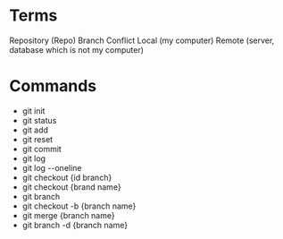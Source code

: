 # Terms

Repository (Repo)
Branch
Conflict
Local (my computer)
Remote (server, database which is not my computer)

# Commands

- git init
- git status
- git add
- git reset
- git commit
- git log
- git log --oneline
- git checkout {id branch}
- git checkout {brand name}
- git branch
- git checkout -b {branch name}
- git merge {branch name}
- git branch -d {branch name}
